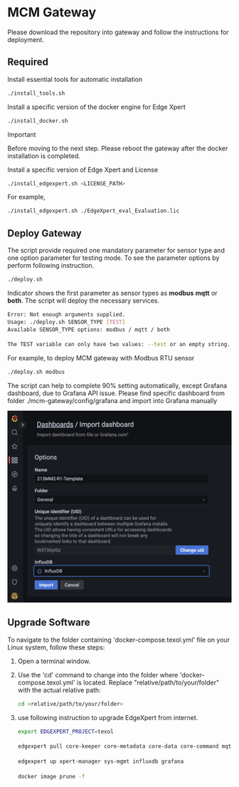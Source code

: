 # MCM Gateway

Please download the repository into gateway and follow the instructions for deployment.

## Required

Install essential tools for automatic installation

```bash
./install_tools.sh
```

Install a specific version of the docker engine for Edge Xpert

```bash
./install_docker.sh
```

> [!IMPORTANT]
> Before moving to the next step. Please reboot the gateway after the docker installation is completed.


Install a specific version of Edge Xpert and License

```bash
./install_edgexpert.sh <LICENSE_PATH>
```

For example,

```bash
./install_edgexpert.sh ./EdgeXpert_eval_Evaluation.lic
```

## Deploy Gateway

The script provide required one mandatory parameter for sensor type and one option parameter for testing mode. To see the parameter options by perform following instruction.

```bash
./deploy.sh
```

Indicator shows the first parameter as sensor types as **modbus** **mqtt** or **both**. The script will deploy the necessary services.

```bash
Error: Not enough arguments supplied.
Usage: ./deploy.sh SENSOR_TYPE [TEST]
Available SENSOR_TYPE options: modbus / mqtt / both

The TEST variable can only have two values: --test or an empty string. It is used to enable the test mode when set to --test, while leaving it empty represents the product deployment.
```

For example, to deploy MCM gateway with Modbus RTU sensor

```bash
./deploy.sh modbus
```

The script can help to complete 90% setting automatically, except Grafana dashboard, due to Grafana API issue. Please find specific dashboard from folder ./mcm-gateway/config/grafana and import into Grafana manually

![Grafana](./image.png)

## Upgrade Software

To navigate to the folder containing 'docker-compose.texol.yml' file on your Linux system, follow these steps:

1. Open a terminal window.

2. Use the 'cd' command to change into the folder where 'docker-compose.texol.yml' is located. Replace "relative/path/to/your/folder" with the actual relative path:

   ```bash
   cd <relative/path/to/your/folder>
   ```

3. use following instruction to upgrade EdgeXpert from internet.

   ```bash
   export EDGEXPERT_PROJECT=texol

   edgexpert pull core-keeper core-metadata core-data core-command mqtt-broker redis xpert-manager sys-mgmt influxdb grafana

   edgexpert up xpert-manager sys-mgmt influxdb grafana

   docker image prune -f
   ```

